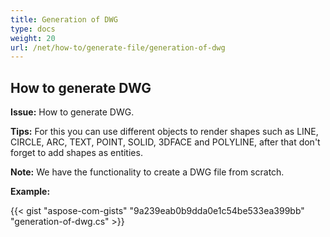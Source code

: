 ```yaml
---
title: Generation of DWG
type: docs
weight: 20
url: /net/how-to/generate-file/generation-of-dwg
---
```


## **How to generate DWG**

**Issue:** How to generate DWG.

**Tips:** For this you can use different objects to render shapes such as LINE, CIRCLE, ARC, TEXT, POINT, SOLID, 3DFACE and POLYLINE, after that don't forget to add shapes as entities.

**Note:** We have the functionality to create a DWG file from scratch.

**Example:**

{{< gist "aspose-com-gists" "9a239eab0b9dda0e1c54be533ea399bb" "generation-of-dwg.cs" >}}
